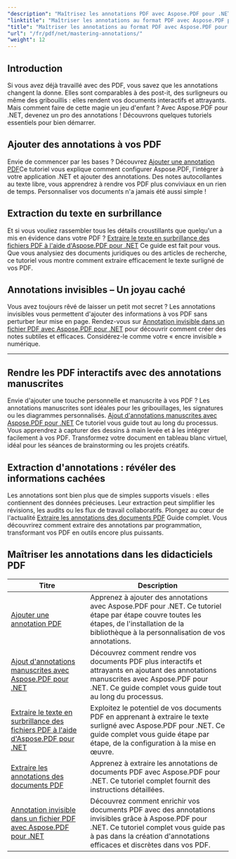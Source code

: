 ```yaml
---
"description": "Maîtrisez les annotations PDF avec Aspose.PDF pour .NET. Explorez des tutoriels pas à pas pour ajouter, personnaliser et extraire des annotations et rendre vos PDF plus interactifs."
"linktitle": "Maîtriser les annotations au format PDF avec Aspose.PDF pour .NET"
"title": "Maîtriser les annotations au format PDF avec Aspose.PDF pour .NET"
"url": "/fr/pdf/net/mastering-annotations/"
"weight": 12
---
```


## Introduction

Si vous avez déjà travaillé avec des PDF, vous savez que les annotations changent la donne. Elles sont comparables à des post-it, des surligneurs ou même des gribouillis : elles rendent vos documents interactifs et attrayants. Mais comment faire de cette magie un jeu d'enfant ? Avec Aspose.PDF pour .NET, devenez un pro des annotations ! Découvrons quelques tutoriels essentiels pour bien démarrer.

## Ajouter des annotations à vos PDF  

Envie de commencer par les bases ? Découvrez [Ajouter une annotation PDF](./adding-pdf-annotation/)Ce tutoriel vous explique comment configurer Aspose.PDF, l'intégrer à votre application .NET et ajouter des annotations. Des notes autocollantes au texte libre, vous apprendrez à rendre vos PDF plus conviviaux en un rien de temps. Personnaliser vos documents n'a jamais été aussi simple !  


## Extraction du texte en surbrillance  

Et si vous vouliez rassembler tous les détails croustillants que quelqu'un a mis en évidence dans votre PDF ? [Extraire le texte en surbrillance des fichiers PDF à l'aide d'Aspose.PDF pour .NET](./extract-highlighted-text-from-pdf/) Ce guide est fait pour vous. Que vous analysiez des documents juridiques ou des articles de recherche, ce tutoriel vous montre comment extraire efficacement le texte surligné de vos PDF.  

## Annotations invisibles – Un joyau caché  

Vous avez toujours rêvé de laisser un petit mot secret ? Les annotations invisibles vous permettent d'ajouter des informations à vos PDF sans perturber leur mise en page. Rendez-vous sur [Annotation invisible dans un fichier PDF avec Aspose.PDF pour .NET](./invisible-annotation-in-pdf-file/) pour découvrir comment créer des notes subtiles et efficaces. Considérez-le comme votre « encre invisible » numérique.  

---

## Rendre les PDF interactifs avec des annotations manuscrites  

Envie d'ajouter une touche personnelle et manuscrite à vos PDF ? Les annotations manuscrites sont idéales pour les gribouillages, les signatures ou les diagrammes personnalisés. [Ajout d'annotations manuscrites avec Aspose.PDF pour .NET](./adding-ink-annotations/) Ce tutoriel vous guide tout au long du processus. Vous apprendrez à capturer des dessins à main levée et à les intégrer facilement à vos PDF. Transformez votre document en tableau blanc virtuel, idéal pour les séances de brainstorming ou les projets créatifs.  

## Extraction d'annotations : révéler des informations cachées  

Les annotations sont bien plus que de simples supports visuels : elles contiennent des données précieuses. Leur extraction peut simplifier les révisions, les audits ou les flux de travail collaboratifs. Plongez au cœur de l'actualité [Extraire les annotations des documents PDF](./extract-annotations-from-pdf/) Guide complet. Vous découvrirez comment extraire des annotations par programmation, transformant vos PDF en outils encore plus puissants.  

## Maîtriser les annotations dans les didacticiels PDF
| Titre | Description |
| --- | --- | 
| [Ajouter une annotation PDF](./adding-pdf-annotation/) | Apprenez à ajouter des annotations avec Aspose.PDF pour .NET. Ce tutoriel étape par étape couvre toutes les étapes, de l'installation de la bibliothèque à la personnalisation de vos annotations. |  
| [Ajout d'annotations manuscrites avec Aspose.PDF pour .NET](./adding-ink-annotations/) | Découvrez comment rendre vos documents PDF plus interactifs et attrayants en ajoutant des annotations manuscrites avec Aspose.PDF pour .NET. Ce guide complet vous guide tout au long du processus. |    
| [Extraire le texte en surbrillance des fichiers PDF à l'aide d'Aspose.PDF pour .NET](./extract-highlighted-text-from-pdf/) | Exploitez le potentiel de vos documents PDF en apprenant à extraire le texte surligné avec Aspose.PDF pour .NET. Ce guide complet vous guide étape par étape, de la configuration à la mise en œuvre. |  
| [Extraire les annotations des documents PDF](./extract-annotations-from-pdf/) | Apprenez à extraire les annotations de documents PDF avec Aspose.PDF pour .NET. Ce tutoriel complet fournit des instructions détaillées. |    
| [Annotation invisible dans un fichier PDF avec Aspose.PDF pour .NET](./invisible-annotation-in-pdf-file/) | Découvrez comment enrichir vos documents PDF avec des annotations invisibles grâce à Aspose.PDF pour .NET. Ce tutoriel complet vous guide pas à pas dans la création d'annotations efficaces et discrètes dans vos PDF. |